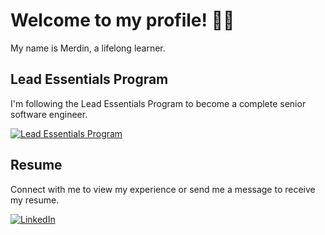 # Welcome to my profile! 👋🏻

My name is Merdin, a lifelong learner.

## Lead Essentials Program

I'm following the Lead Essentials Program to become a complete senior software engineer.

[![Lead Essentials Program](
https://img.shields.io/badge/iOS-000000?style=for-the-badge&logo=ios&logoColor=white)](https://iosacademy.essentialdeveloper.com/p/ios-lead-essentials/)


## Resume
Connect with me to view my experience or send me a message to receive my resume.

[![LinkedIn](https://img.shields.io/badge/LinkedIn%20-%230A66C2.svg?&style=for-the-badge&logo=LinkedIn&logoColor=FFFFFF)](https://www.linkedin.com/in/merdin/) 
